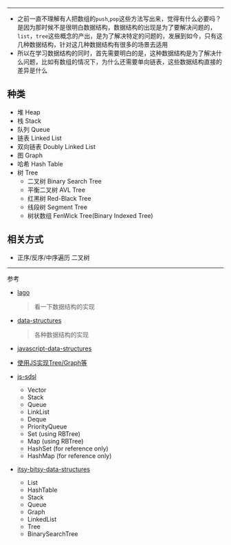 


---
- 之前一直不理解有人把数组的`push`,`pop`这些方法写出来，觉得有什么必要吗？是因为那时候不是很明白数据结构，数据结构的出现是为了要解决问题的，`list`，`tree`这些概念的产出，是为了解决特定的问题的，发展到如今，只有这几种数据结构，针对这几种数据结构有很多的场景去适用
- 所以在学习数据结构的同时，首先需要明白的是，这种数据结构是为了解决什么问题，比如有数组的情况下，为什么还需要单向链表，这些数据结构直接的差异是什么

## 种类
- 堆 Heap
- 栈 Stack
- 队列 Queue
- 链表 Linked List
- 双向链表 Doubly Linked List
- 图 Graph
- 哈希 Hash Table
- 树 Tree
    - 二叉树 Binary Search Tree 
    - 平衡二叉树 AVL Tree 
    - 红黑树 Red-Black Tree 
    - 线段树 Segment Tree
    - 树状数组 FenWick Tree(Binary Indexed Tree)
    
## 相关方式
- 正序/反序/中序遍历 二叉树
---
参考
- [lago](https://github.com/yangshun/lago)
  
    > 看一下数据结构的实现
    
- [data-structures](https://github.com/trekhleb/javascript-algorithms/tree/master/src/data-structures)
  
    > 各种数据结构的实现    
    
- [javascript-data-structures](https://www.geeksforgeeks.org/tag/javascript-ds/)  

- [使用JS实现Tree/Graph等](https://github.com/jamiebuilds/itsy-bitsy-data-structures#L407)  

- [js-sdsl](https://github.com/ZLY201/js-sdsl)

    - Vector
    - Stack
    - Queue
    - LinkList
    - Deque
    - PriorityQueue
    - Set (using RBTree)
    - Map (using RBTree)
    - HashSet (for reference only)
    - HashMap (for reference only)

- [itsy-bitsy-data-structures](https://github.com/jamiebuilds/itsy-bitsy-data-structures)
  - List
  - HashTable 
  - Stack 
  - Queue
  -  Graph
  - LinkedList
  - Tree 
  - BinarySearchTree